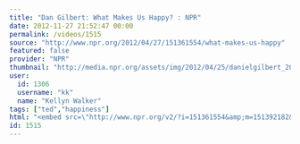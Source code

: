 ```yaml
---
title: "Dan Gilbert: What Makes Us Happy? : NPR"
date: 2012-11-27 21:52:47 00:00
permalink: /videos/1515
source: "http://www.npr.org/2012/04/27/151361554/what-makes-us-happy"
featured: false
provider: "NPR"
thumbnail: "http://media.npr.org/assets/img/2012/04/25/danielgilbert_2004-0018-1--43b19009a1b5ffade5eb262040b4ed2599721c40-s2.jpg"
user:
  id: 1306
  username: "kk"
  name: "Kellyn Walker"
tags: ["ted","happiness"]
html: "<embed src=\"http://www.npr.org/v2/?i=151361554&amp;m=151392182&amp;t=audio\" height=\"386\" wmode=\"transparent\" allowfullscreen=\"true\" width=\"400\" base=\"http://www.npr.org\" type=\"application/x-shockwave-flash\"></embed>"
id: 1515
---
```


